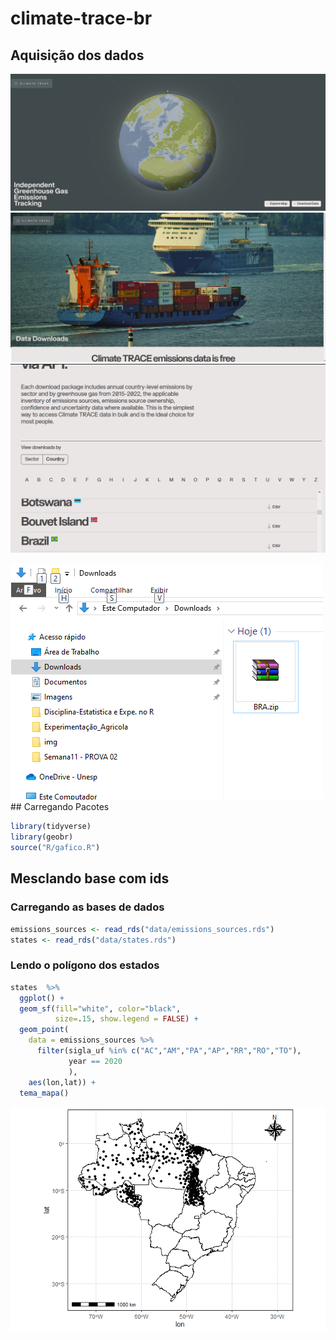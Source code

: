 
<!-- README.md is generated from README.Rmd. Please edit that file -->

# climate-trace-br

## Aquisição dos dados

![](img/img-01.png) ![](img/img-02.png) ![](img/img-03.png)

![](img/img-04.png) \## Carregando Pacotes

``` r
library(tidyverse)
library(geobr)
source("R/gafico.R")
```

## Mesclando base com ids

### Carregando as bases de dados

``` r
emissions_sources <- read_rds("data/emissions_sources.rds")
states <- read_rds("data/states.rds")
```

### Lendo o polígono dos estados

``` r
states  %>%
  ggplot() +
  geom_sf(fill="white", color="black",
          size=.15, show.legend = FALSE) +
  geom_point(
    data = emissions_sources %>%
      filter(sigla_uf %in% c("AC","AM","PA","AP","RR","RO","TO"),
             year == 2020
             ),
    aes(lon,lat)) +
  tema_mapa()
```

![](README_files/figure-gfm/unnamed-chunk-4-1.png)<!-- -->
